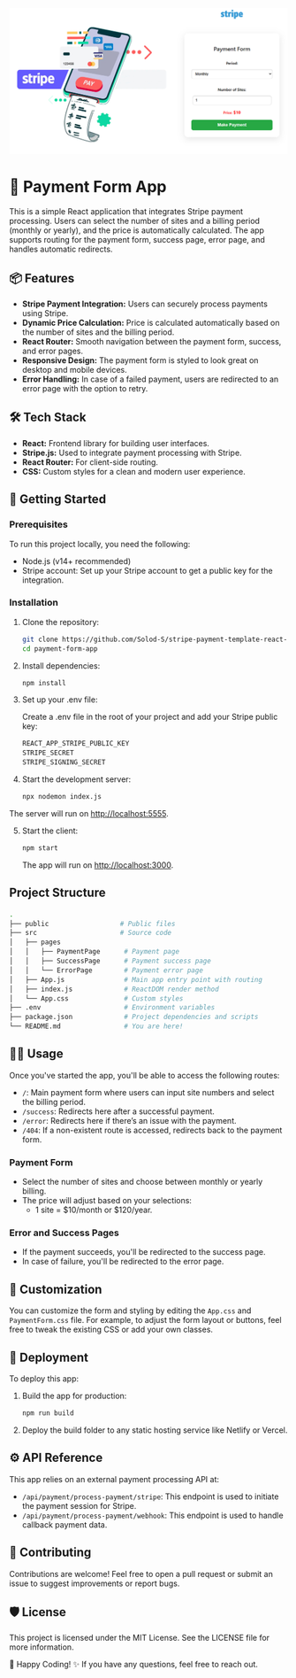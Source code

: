 ![Demo](/public/banner.jpg)

# 🏦 Payment Form App

This is a simple React application that integrates Stripe payment processing. Users can select the number of sites and a billing period (monthly or yearly), and the price is automatically calculated. The app supports routing for the payment form, success page, error page, and handles automatic redirects.

## 📦 Features

- **Stripe Payment Integration:** Users can securely process payments using Stripe.
- **Dynamic Price Calculation:** Price is calculated automatically based on the number of sites and the billing period.
- **React Router:** Smooth navigation between the payment form, success, and error pages.
- **Responsive Design:** The payment form is styled to look great on desktop and mobile devices.
- **Error Handling:** In case of a failed payment, users are redirected to an error page with the option to retry.

## 🛠 Tech Stack

- **React:** Frontend library for building user interfaces.
- **Stripe.js:** Used to integrate payment processing with Stripe.
- **React Router:** For client-side routing.
- **CSS:** Custom styles for a clean and modern user experience.

## 🚀 Getting Started

### Prerequisites

To run this project locally, you need the following:

- Node.js (v14+ recommended)
- Stripe account: Set up your Stripe account to get a public key for the integration.

### Installation

1. Clone the repository:

   ```bash
   git clone https://github.com/Solod-S/stripe-payment-template-react-express.git
   cd payment-form-app
   ```

2. Install dependencies:

   ```bash
   npm install
   ```

3. Set up your .env file:

   Create a .env file in the root of your project and add your Stripe public key:

   ```bash
   REACT_APP_STRIPE_PUBLIC_KEY
   STRIPE_SECRET
   STRIPE_SIGNING_SECRET
   ```

4. Start the development server:

   ```bash
   npx nodemon index.js
   ```

The server will run on [http://localhost:5555](http://localhost:5555).

5. Start the client:

   ```bash
   npm start
   ```

   The app will run on [http://localhost:3000](http://localhost:3000).

## Project Structure

```bash
.
├── public                  # Public files
├── src                     # Source code
│   ├── pages
│   │   ├── PaymentPage      # Payment page
│   │   ├── SuccessPage      # Payment success page
│   │   └── ErrorPage        # Payment error page
│   ├── App.js               # Main app entry point with routing
│   ├── index.js             # ReactDOM render method
│   └── App.css              # Custom styles
├── .env                     # Environment variables
├── package.json             # Project dependencies and scripts
└── README.md                # You are here!
```

## 🧑‍💻 Usage

Once you've started the app, you'll be able to access the following routes:

- `/`: Main payment form where users can input site numbers and select the billing period.
- `/success`: Redirects here after a successful payment.
- `/error`: Redirects here if there’s an issue with the payment.
- `/404`: If a non-existent route is accessed, redirects back to the payment form.

### Payment Form

- Select the number of sites and choose between monthly or yearly billing.
- The price will adjust based on your selections:
  - 1 site = $10/month or $120/year.

### Error and Success Pages

- If the payment succeeds, you'll be redirected to the success page.
- In case of failure, you'll be redirected to the error page.

## 🎨 Customization

You can customize the form and styling by editing the `App.css` and `PaymentForm.css` file. For example, to adjust the form layout or buttons, feel free to tweak the existing CSS or add your own classes.

## 🔧 Deployment

To deploy this app:

1. Build the app for production:

   ```bash
   npm run build
   ```

2. Deploy the build folder to any static hosting service like Netlify or Vercel.

## ⚙️ API Reference

This app relies on an external payment processing API at:

- `/api/payment/process-payment/stripe`: This endpoint is used to initiate the payment session for Stripe.
- `/api/payment/process-payment/webhook`: This endpoint is used to handle callback payment data.

## 🤝 Contributing

Contributions are welcome! Feel free to open a pull request or submit an issue to suggest improvements or report bugs.

## 🛡 License

This project is licensed under the MIT License. See the LICENSE file for more information.

🎉 Happy Coding! ✨ If you have any questions, feel free to reach out.
